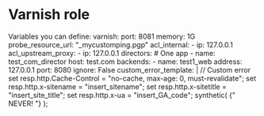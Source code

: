 # Varnish role

Variables you can define:
varnish:
	port: 8081
	memory: 1G
	probe_resource_url: "_mycustomping.pgp"
	acl_internal:
	  - ip: 127.0.0.1
	acl_upstream_proxy:
	  - ip: 127.0.0.1
	directors:
	  # One app
	  - name: test_com_director
	    host: test.com
	    backends:
	      - name: test1_web
	        address: 127.0.0.1
	        port: 8080
	        ignore: False
  custom_error_template: |
    // Custom error
    set resp.http.Cache-Control = "no-cache, max-age: 0, must-revalidate";
    set resp.http.x-sitename = "insert_sitename";
    set resp.http.x-sitetitle = "insert_site_title";
    set resp.http.x-ua = "insert_GA_code";
    synthetic( {"
      <!DOCTYPE html PUBLIC "-//W3C//DTD XHTML 1.0 Transitional//EN" "http://www.w3.org/TR/xhtml1/DTD/xhtml1-transitional.dtd">
      <html xmlns="http://www.w3.org/1999/xhtml">
      <head><title>Error loading the page</title></head><body>NEVER!</body></html>
    "} );
